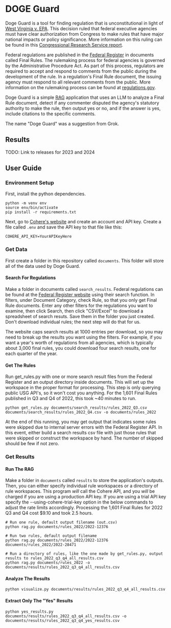 # DOGE Guard

Doge Guard is a tool for finding regulation that is unconstitutional in light of [West Virginia v. EPA](https://en.wikipedia.org/wiki/West_Virginia_v._EPA). This decision ruled that federal executive agencies must have clear authorization from Congress to make rules that have major national impacts or policy significance. More information on this ruling can be found in this [Congressional Research Service report](https://crsreports.congress.gov/product/pdf/IF/IF12077).

Federal regulations are published in the [Federal Register](https://www.federalregister.gov/) in documents called Final Rules. The rulemaking process for federal agencies is governed by the Administrative Procedure Act. As part of this process, regulators are required to accept and respond to comments from the public during the development of the rule. In a regulation's Final Rule document, the issuing agency must respond to all relevant comments from the public. More information on the rulemaking process can be found at [regulations.gov](https://www.regulations.gov/learn).

Doge Guard is a simple [RAG](https://en.wikipedia.org/wiki/Retrieval-augmented_generation) application that uses an LLM to analyze a Final Rule document, detect if any commenter disputed the agency's statutory authority to make the rule, then output yes or no, and if the answer is yes, include citations to the specific comments.

The name "Doge Guard" was a suggestion from Grok.

## Results

TODO: Link to releases for 2023 and 2024

## User Guide

### Environment Setup

First, install the python dependencies.

```
python -m venv env
source env/bin/activate
pip install -r requirements.txt
```

Next, go to [Cohere's website](https://cohere.com/) and create an account and API key. Create a file called `.env` and save the API key to that file like this:

```
COHERE_API_KEY=YourAPIKeyHere
```

### Get Data

First create a folder in this repository called `documents`. This folder will store all of the data used by Doge Guard.

#### Search For Regulations

Make a folder in documents called `search_results`. Federal regulations can be found at the [Federal Register website](https://www.federalregister.gov/documents/search) using their search function. In filters, under Document Category, check Rule, so that you only get Final Rule documents. Enter any other filters for the regulations you want to examine, then click Search, then click "CSV/Excel" to download a spreadsheet of search resuts. Save them in the folder you just created. Don't download individual rules; the next step will do that for us.

The website caps search results at 1000 entries per download, so you may need to break up the results you want using the filters. For example, if you want a year's worth of regulations from all agencies, which is typically about 3,000 final rules, you could download four search results, one for each quarter of the year.

#### Get The Rules

Run get_rules.py with one or more search result files from the Federal Register and an output directory inside documents. This will set up the workspace in the proper format for processing. This step is only querying public USG API's, so it won't cost you anything. For the 1,601 Final Rules published in Q3 and Q4 of 2022, this took ~40 minutes to run.

```
python get_rules.py documents/search_results/rules_2022_Q3.csv documents/search_results/rules_2022_Q4.csv -o documents/rules_2022
```

At the end of this running, you may get output that indicates some rules were skipped due to internal server errors with the Federal Register API. In this event, either build a search results csv file with just those rules that were skipped or construct the workspace by hand. The number of skipped should be few if not zero.

### Get Results

#### Run The RAG

Make a folder in `documents` called `results` to store the application's outputs. Then, you can either specify individual rule workspaces or a directory of rule workspaces. This program _will_ call the Cohere API, and you _will_ be charged if you are using a production API key. If you are using a trial API key specify the --using-cohere-trial-key option in the below commands to adjust the rate limits accordingly. Processing the 1,601 Final Rules for 2022 Q3 and Q4 cost $9.10 and took 2.5 hours.

```
# Run one rule, default output filename (out.csv)
python rag.py documents/rules_2022/2022-12376

# Run two rules, default output filename
python rag.py documents/rules_2022/2022-12376 documents/rules_2022/2022-28471

# Run a directory of rules, like the one made by get_rules.py, output results to rules_2022_q3_q4_all_results.csv
python rag.py documents/rules_2022 -o documents/results/rules_2022_q3_q4_all_results.csv
```

#### Analyze The Results

```
python visualize.py documents/results/rules_2022_q3_q4_all_results.csv
```

#### Extract Only The "Yes" Results

```
python yes_results.py documents/results/rules_2022_q3_q4_all_results.csv -o documents/results/rules_2022_q3_q4_yes_results.csv
```
